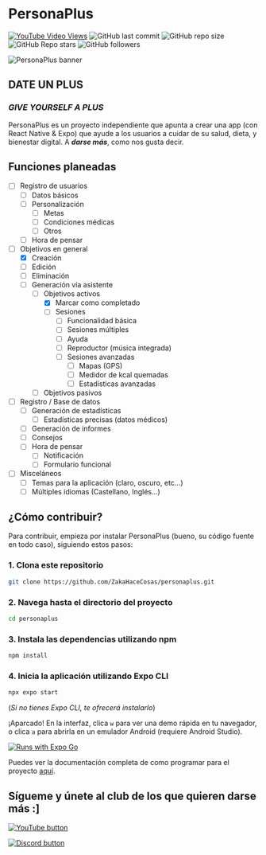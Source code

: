 # PersonaPlus

<!--Se destacará el vídeo que a mi me parezca :v-->
[![YouTube Video Views](https://img.shields.io/youtube/views/H2_0d-hLiMw?style=for-the-badge&logo=youtube)](https://www.youtube.com/watch?v=H2_0d-hLiMw)
![GitHub last commit](https://img.shields.io/github/last-commit/ZakaHaceCosas/personaplus?style=for-the-badge&logo=github&color=black)
![GitHub repo size](https://img.shields.io/github/repo-size/ZakaHaceCosas/personaplus?style=for-the-badge&logo=github)
![GitHub Repo stars](https://img.shields.io/github/stars/ZakaHaceCosas/personaplus?style=for-the-badge&logo=github&color=orange)
![GitHub followers](https://img.shields.io/github/followers/ZakaHaceCosas?style=for-the-badge&logo=github)

![PersonaPlus banner](https://personaplus.vercel.app/PP_BANNER.png)
<!--![Lines of code](https://img.shields.io/tokei/lines/github/ZakaHaceCosas/personaplus?style=for-the-badge&logo=visualstudiocode)-->
## DATE UN PLUS

### *GIVE YOURSELF A PLUS*

PersonaPlus es un proyecto independiente que apunta a crear una app (con React Native & Expo) que ayude a los usuarios a cuidar de su salud, dieta, y bienestar digital. A ***darse más***, como nos gusta decir.

## Funciones planeadas

- [ ] Registro de usuarios
  - [ ] Datos básicos
  - [ ] Personalización
    - [ ] Metas
    - [ ] Condiciones médicas
    - [ ] Otros
  - [ ] Hora de pensar
- [ ] Objetivos en general
  - [X] Creación
  - [ ] Edición
  - [ ] Eliminación
  - [ ] Generación vía asistente
    - [ ] Objetivos activos
      - [X] Marcar como completado
      - [ ] Sesiones
        - [ ] Funcionalidad básica
        - [ ] Sesiones múltiples
        - [ ] Ayuda
        - [ ] Reproductor (música integrada)
        - [ ] Sesiones avanzadas
          - [ ] Mapas (GPS)
          - [ ] Medidor de kcal quemadas
          - [ ] Estadísticas avanzadas
    - [ ] Objetivos pasivos
- [ ] Registro / Base de datos
  - [ ] Generación de estadísticas
    - [ ] Estadísticas precisas (datos médicos)
  - [ ] Generación de informes
  - [ ] Consejos
  - [ ] Hora de pensar
    - [ ] Notificación
    - [ ] Formulario funcional
- [ ] Misceláneos
  - [ ] Temas para la aplicación (claro, oscuro, etc...)
  - [ ] Múltiples idiomas (Castellano, Inglés...)

## ¿Cómo contribuir?

Para contribuir, empieza por instalar PersonaPlus (bueno, su código fuente en todo caso), siguiendo estos pasos:

### 1. Clona este repositorio

```bash
git clone https://github.com/ZakaHaceCosas/personaplus.git
```

### 2. Navega hasta el directorio del proyecto

```bash
cd personaplus
```

### 3. Instala las dependencias utilizando npm

```bash
npm install
```

### 4. Inicia la aplicación utilizando Expo CLI

```bash
npx expo start
```

(*Si no tienes Expo CLI, te ofrecerá instalarlo*)

¡Aparcado! En la interfaz, clica `w` para ver una demo rápida en tu navegador, o clica `a` para abrirla en un emulador Android (requiere Android Studio).

[![Runs with Expo Go](https://img.shields.io/badge/Runs_with_Expo_Go-SDK_51-000.svg?style=for-the-badge&logo=EXPO&labelColor=f3f3f3&logoColor=000)](https://expo.dev/client)

Puedes ver la documentación completa de como programar para el proyecto [aquí](https://github.com/ZakaHaceCosas/personaplus/blob/main/DOCS.md#3-programando-personaplus).

## Sígueme y únete al club de los que quieren darse más :]

[![YouTube button](https://img.shields.io/badge/YouTube-ZakaHaceCosas-red?style=for-the-badge&logo=youtube)](https://youtube.com/@ZakaHaceCosas)

[![Discord button](https://img.shields.io/badge/Discord-Servidor_de_Discord-blue?style=for-the-badge&logo=discord&logoColor=white)](https://discord.com/invite/euVHrr46c6)
